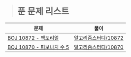 > # 푼 문제 리스트
| 문제                                                                | 풀이                                                                                                                                                |
| ------------------------------------------------------------------- | --------------------------------------------------------------------------------------------------------------------------------------------------- |
| [BOJ 10872 - 팩토리얼](https://www.acmicpc.net/problem/10872)             | [알고리즘스터디/10872](https://github.com/djh0211/from_2022.06_Algorithm/blob/main/10872/10872.py)   |
| [BOJ 10870 - 피보나치 수 5](https://www.acmicpc.net/problem/10870)             | [알고리즘스터디/10870](https://github.com/djh0211/from_2022.06_Algorithm/blob/main/10870/10870.py)   |
